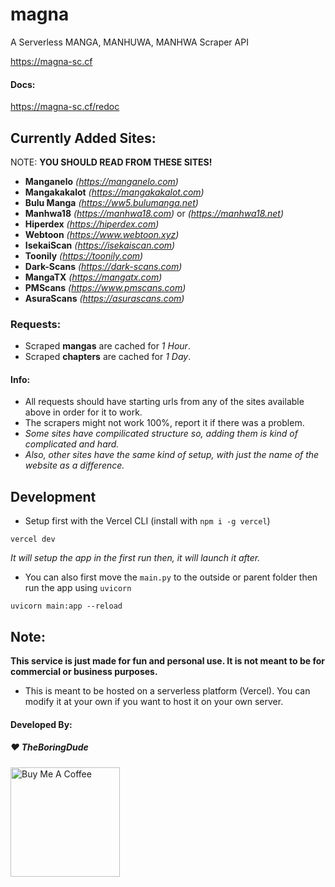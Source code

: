 # magna
A Serverless MANGA, MANHUWA, MANHWA Scraper API

https://magna-sc.cf

#### Docs:
https://magna-sc.cf/redoc

## Currently Added Sites:
NOTE: **YOU SHOULD READ FROM THESE SITES!**

- **Manganelo** *(https://manganelo.com)*
- **Mangakakalot** *(https://mangakakalot.com)*
- **Bulu Manga** *(https://ww5.bulumanga.net)*
- **Manhwa18** *(https://manhwa18.com)* or *(https://manhwa18.net)*
- **Hiperdex** *(https://hiperdex.com)*
- **Webtoon** *(https://www.webtoon.xyz)*
- **IsekaiScan** *(https://isekaiscan.com)*
- **Toonily** *(https://toonily.com)*
- **Dark-Scans** *(https://dark-scans.com)*
- **MangaTX** *(https://mangatx.com)*
- **PMScans** *(https://www.pmscans.com)*
- **AsuraScans** *(https://asurascans.com)*

### Requests:
- Scraped **mangas** are cached for *1 Hour*.
- Scraped **chapters** are cached for *1 Day*.

#### Info:
- All requests should have starting urls from any of the sites available above in order for it to work.
- The scrapers might not work 100%, report it if there was a problem.
- *Some sites have compilicated structure so, adding them is kind of complicated and hard.*
- *Also, other sites have the same kind of setup, with just the name of the website as a difference.*

## Development
- Setup first with the Vercel CLI (install with `npm i -g vercel`)
```
vercel dev
```
*It will setup the app in the first run then, it will launch it after.*
- You can also first move the `main.py` to the outside or parent folder then run the app using `uvicorn`
```
uvicorn main:app --reload
```

## Note:
**This service is just made for fun and personal use. It is not meant to be for commercial or business purposes.**
- This is meant to be hosted on a serverless platform (Vercel). You can modify it at your own if you want to host it on your own server.

#### Developed By:
##### :heart: TheBoringDude

<a href="https://www.buymeacoffee.com/theboringdude" target="_blank"><img src="https://cdn.buymeacoffee.com/buttons/v2/default-yellow.png" alt="Buy Me A Coffee" width="175" ></a>